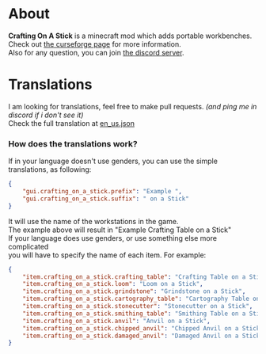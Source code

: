# About
<b>Crafting On A Stick</b> is a minecraft mod which adds portable workbenches.<br>
Check out [the curseforge page](https://www.curseforge.com/minecraft/mc-mods/crafting-on-a-stick) for more information.<br>
Also for any question, you can join [the discord server](https://discord.gg/eTn5zzrWKa).


# Translations
I am looking for translations, feel free to make pull requests. *(and ping me in discord if i don't see it)*<br>
Check the full translation at [en_us.json](https://github.com/ofek2608/crafting_on_a_stick/blob/main/src/main/resources/assets/crafting_on_a_stick/lang/en_us.json)
### How does the translations work?
If in your language doesn't use genders, you can use the simple translations, as following:
```json
{
    "gui.crafting_on_a_stick.prefix": "Example ",
    "gui.crafting_on_a_stick.suffix": " on a Stick"
}
```
It will use the name of the workstations in the game.<br>
The example above will result in "Example Crafting Table on a Stick"<br>
If your language does use genders, or use something else more complicated<br>
you will have to specify the name of each item. For example:
```json
{
    "item.crafting_on_a_stick.crafting_table": "Crafting Table on a Stick",
    "item.crafting_on_a_stick.loom": "Loom on a Stick",
    "item.crafting_on_a_stick.grindstone": "Grindstone on a Stick",
    "item.crafting_on_a_stick.cartography_table": "Cartography Table on a Stick",
    "item.crafting_on_a_stick.stonecutter": "Stonecutter on a Stick",
    "item.crafting_on_a_stick.smithing_table": "Smithing Table on a Stick",
    "item.crafting_on_a_stick.anvil": "Anvil on a Stick",
    "item.crafting_on_a_stick.chipped_anvil": "Chipped Anvil on a Stick",
    "item.crafting_on_a_stick.damaged_anvil": "Damaged Anvil on a Stick"
}
```
